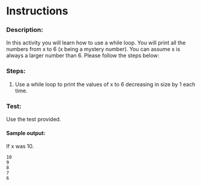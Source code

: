 # Instructions  
### Description:
In this activity you will learn how to use a while loop. You will print all the numbers from x to 6 (x being a mystery number). You can assume x is always a larger number than 6.
Please follow the steps below:

### Steps:
1. Use a while loop to print the values of x to 6 decreasing in size by 1 each time. 

### Test:
Use the test provided. 

#### Sample output:
If x was 10.
```
10
9
8
7
6
```
